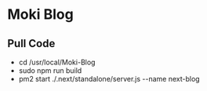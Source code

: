 # Moki Blog

## Pull Code
+ cd /usr/local/Moki-Blog
+ sudo npm run build
+ pm2 start ./.next/standalone/server.js  --name next-blog
